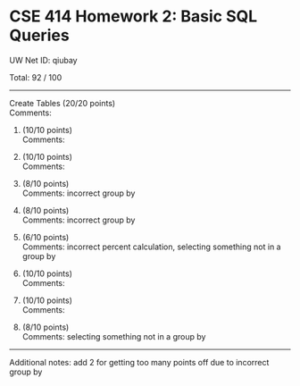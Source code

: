 # CSE 414 Homework 2: Basic SQL Queries

UW Net ID: qiubay

Total: 92
 / 100

---

Create Tables (20/20 points)  
   Comments:  

1. (10/10 points)  
   Comments: 

2. (10/10 points)  
   Comments: 

3. (8/10 points)  
   Comments: incorrect group by

4. (8/10 points)  
   Comments: incorrect group by

5. (6/10 points)  
   Comments: incorrect percent calculation, selecting something not in a group by

6. (10/10 points)  
   Comments: 

7. (10/10 points)  
   Comments: 

8. (8/10 points)  
   Comments: selecting something not in a group by


---

Additional notes: add 2 for getting too many points off due to incorrect group by

